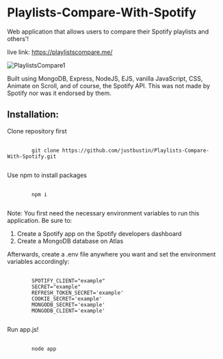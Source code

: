 # Playlists-Compare-With-Spotify
Web application that allows users to compare their Spotify playlists and others'!

live link: https://playlistscompare.me/

![PlaylistsCompare1](https://user-images.githubusercontent.com/77251579/131211397-8198b890-a84e-4212-8f3b-4772c3fc077c.png)

Built using MongoDB, Express, NodeJS, EJS, vanilla JavaScript, CSS, Animate on Scroll, and of course, the Spotify API. This was not made by Spotify nor was it endorsed by them. 

## Installation:
Clone repository first
<pre>
    <code>
        git clone https://github.com/justbustin/Playlists-Compare-With-Spotify.git
    </code>
</pre>
Use npm to install packages
<pre>
    <code>
        npm i
    </code>
</pre>

Note: You first need the necessary environment variables to run this application. Be sure to:
1. Create a Spotify app on the Spotify developers dashboard
2. Create a MongoDB database on Atlas

Afterwards, create a .env file anywhere you want and set the environment variables accordingly:
<pre>
    <code>
        SPOTIFY_CLIENT="example"
        SECRET="example"
        REFRESH_TOKEN_SECRET='example'
        COOKIE_SECRET='example'
        MONGODB_SECRET='example'
        MONGODB_CLIENT='example'
    </code>
</pre>

Run app.js!
<pre>
    <code>
        node app
    </code>
</pre>
